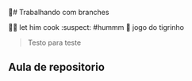 🚀# Trabalhando com branches

🧑‍🍳 let him cook
:suspect: #hummm
🐯 jogo do tigrinho
>Testo para teste 
## Aula de repositorio
